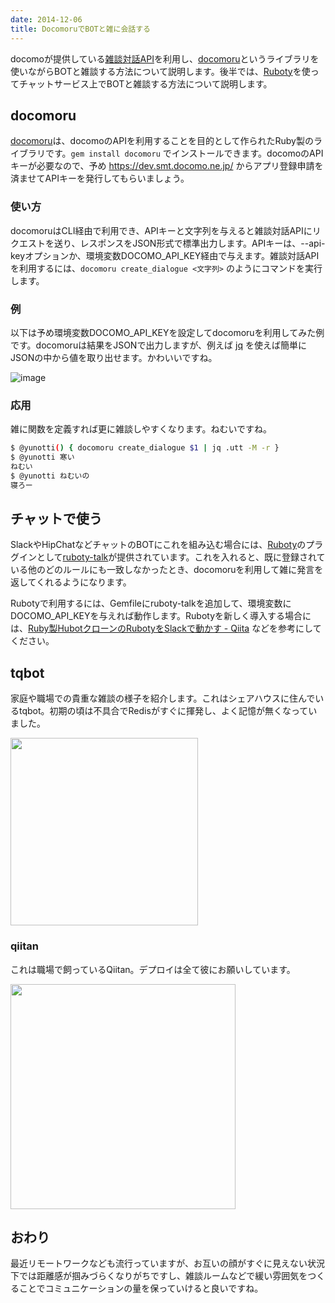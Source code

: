 ```yaml
---
date: 2014-12-06
title: DocomoruでBOTと雑に会話する
---
```


docomoが提供している[雑談対話API](https://dev.smt.docomo.ne.jp/?p=docs.api.page&api_docs_id=5)を利用し、[docomoru](https://github.com/r7kamura/docomoru)というライブラリを使いながらBOTと雑談する方法について説明します。後半では、[Ruboty](https://github.com/r7kamura/ruboty)を使ってチャットサービス上でBOTと雑談する方法について説明します。

## docomoru
[docomoru](https://github.com/r7kamura/docomoru)は、docomoのAPIを利用することを目的として作られたRuby製のライブラリです。`gem install docomoru` でインストールできます。docomoのAPIキーが必要なので、予め https://dev.smt.docomo.ne.jp/ からアプリ登録申請を済ませてAPIキーを発行してもらいましょう。

### 使い方
docomoruはCLI経由で利用でき、APIキーと文字列を与えると雑談対話APIにリクエストを送り、レスポンスをJSON形式で標準出力します。APIキーは、--api-keyオプションか、環境変数DOCOMO_API_KEY経由で与えます。雑談対話APIを利用するには、`docomoru create_dialogue <文字列>` のようにコマンドを実行します。

### 例
以下は予め環境変数DOCOMO_API_KEYを設定してdocomoruを利用してみた例です。docomoruは結果をJSONで出力しますが、例えば [jq](http://stedolan.github.io/jq/) を使えば簡単にJSONの中から値を取り出せます。かわいいですね。

![image](https://qiita-image-store.s3.amazonaws.com/0/4365/2702e398-89d9-cf36-60da-e8e6cf71296b.png)

### 応用
雑に関数を定義すれば更に雑談しやすくなります。ねむいですね。

```sh
$ @yunotti() { docomoru create_dialogue $1 | jq .utt -M -r }
$ @yunotti 寒い
ねむい
$ @yunotti ねむいの
寝ろー
```

## チャットで使う
SlackやHipChatなどチャットのBOTにこれを組み込む場合には、[Ruboty](https://github.com/r7kamura/ruboty)のプラグインとして[ruboty-talk](https://github.com/r7kamura/ruboty-talk)が提供されています。これを入れると、既に登録されている他のどのルールにも一致しなかったとき、docomoruを利用して雑に発言を返してくれるようになります。

Rubotyで利用するには、Gemfileにruboty-talkを追加して、環境変数にDOCOMO_API_KEYを与えれば動作します。Rubotyを新しく導入する場合には、[Ruby製HubotクローンのRubotyをSlackで動かす - Qiita](http://qiita.com/r7kamura/items/8d1b98e28154de6030b9) などを参考にしてください。

## tqbot
家庭や職場での貴重な雑談の様子を紹介します。これはシェアハウスに住んでいるtqbot。初期の頃は不具合でRedisがすぐに揮発し、よく記憶が無くなっていました。

<img src="https://qiita-image-store.s3.amazonaws.com/0/4365/e6d87b0f-9cc5-9460-cd18-61c6675b0dc3.png" width="300">

### qiitan
これは職場で飼っているQiitan。デプロイは全て彼にお願いしています。

<img src="https://qiita-image-store.s3.amazonaws.com/0/4365/e4869074-4246-2908-2836-f39947e833ec.png" width="360">

## おわり
最近リモートワークなども流行っていますが、お互いの顔がすぐに見えない状況下では距離感が掴みづらくなりがちですし、雑談ルームなどで緩い雰囲気をつくることでコミュニケーションの量を保っていけると良いですね。
